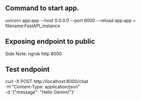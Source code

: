 ## Command to start app.
uvicorn app:app --host 0.0.0.0 --port 8000 --reload
app:app = filename:FastAPI_instance

## Exposing endpoint to public
Side Note: ngrok http 8000

## Test endpoint
curl -X POST http://localhost:8000/chat \
  -H "Content-Type: application/json" \
  -d '{"message": "Hello Gemini!"}'